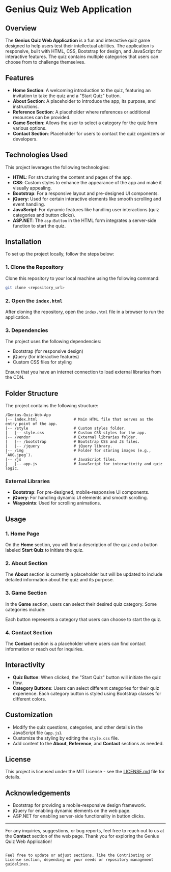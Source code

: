 # Genius Quiz Web Application

## Overview
The **Genius Quiz Web Application** is a fun and interactive quiz game designed to help users test their intellectual abilities. The application is responsive, built with HTML, CSS, Bootstrap for design, and JavaScript for interactive features. The quiz contains multiple categories that users can choose from to challenge themselves.

## Features
- **Home Section**: A welcoming introduction to the quiz, featuring an invitation to take the quiz and a "Start Quiz" button.
- **About Section**: A placeholder to introduce the app, its purpose, and instructions.
- **Reference Section**: A placeholder where references or additional resources can be provided.
- **Game Section**: Allows the user to select a category for the quiz from various options.
- **Contact Section**: Placeholder for users to contact the quiz organizers or developers.
  
## Technologies Used
This project leverages the following technologies:
- **HTML**: For structuring the content and pages of the app.
- **CSS**: Custom styles to enhance the appearance of the app and make it visually appealing.
- **Bootstrap**: For a responsive layout and pre-designed UI components.
- **jQuery**: Used for certain interactive elements like smooth scrolling and event handling.
- **JavaScript**: For dynamic features like handling user interactions (quiz categories and button clicks).
- **ASP.NET**: The `asp:Button` in the HTML form integrates a server-side function to start the quiz.

## Installation

To set up the project locally, follow the steps below:

### 1. Clone the Repository
Clone this repository to your local machine using the following command:
```bash
git clone <repository_url>

```

### 2. Open the `index.html`
After cloning the repository, open the `index.html` file in a browser to run the application.

### 3. Dependencies
The project uses the following dependencies:
- Bootstrap (for responsive design)
- jQuery (for interactive features)
- Custom CSS files for styling

Ensure that you have an internet connection to load external libraries from the CDN.

## Folder Structure

The project contains the following structure:

```
/Genius-Quiz-Web-App
|-- index.html                # Main HTML file that serves as the entry point of the app.
|-- /style                    # Custom styles folder.
|   |-- style.css             # Custom CSS styles for the app.
|-- /vendor                   # External libraries folder.
|   |-- /bootstrap            # Bootstrap CSS and JS files.
|   |-- /jquery               # jQuery library.
|-- /img                      # Folder for storing images (e.g., `AUG.jpeg`).
|-- /js                       # JavaScript files.
|   |-- app.js                # JavaScript for interactivity and quiz logic.
```

### External Libraries
- **Bootstrap**: For pre-designed, mobile-responsive UI components.
- **jQuery**: For handling dynamic UI elements and smooth scrolling.
- **Waypoints**: Used for scrolling animations.

## Usage

### 1. Home Page
On the **Home** section, you will find a description of the quiz and a button labeled **Start Quiz** to initiate the quiz. 

### 2. About Section
The **About** section is currently a placeholder but will be updated to include detailed information about the quiz and its purpose.

### 3. Game Section
In the **Game** section, users can select their desired quiz category. Some categories include:


Each button represents a category that users can choose to start the quiz.

### 4. Contact Section
The **Contact** section is a placeholder where users can find contact information or reach out for inquiries.

## Interactivity

- **Quiz Button**: When clicked, the "Start Quiz" button will initiate the quiz flow.
- **Category Buttons**: Users can select different categories for their quiz experience. Each category button is styled using Bootstrap classes for different colors.

## Customization

- Modify the quiz questions, categories, and other details in the JavaScript file (`app.js`).
- Customize the styling by editing the `style.css` file.
- Add content to the **About**, **Reference**, and **Contact** sections as needed.


## License

This project is licensed under the MIT License - see the [LICENSE.md](LICENSE.md) file for details.

## Acknowledgements

- Bootstrap for providing a mobile-responsive design framework.
- jQuery for enabling dynamic elements on the web page.
- ASP.NET for enabling server-side functionality in button clicks.
  
---

For any inquiries, suggestions, or bug reports, feel free to reach out to us at the **Contact** section of the web page. Thank you for exploring the Genius Quiz Web Application!
```

Feel free to update or adjust sections, like the Contributing or License section, depending on your needs or repository management guidelines.
